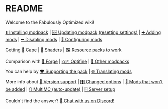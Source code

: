 # README

Welcome to the Fabulously Optimized wiki!

[⬇️ Installing modpack](./en-us/install-instructions.md) | [🆕 Updating modpack](./en-us/update-instructions.md) [(resetting settings)](./en-us/update-instructions.md#resetting-settings) | [➕ Adding mods](./en-us/adding-more-mods.md) | [➖ Disabling mods](./en-us/disabling-mods.md) | [🔧 Configuring mods](./en-us/configuring-the-game.md)

Getting [🦸 Cape](./en-us/free-cape.md) | [🌅 Shaders](./en-us/getting-shaders.md) | [🖼️ Resource packs to work](./en-us/resource-pack-issues.md)

Comparison with [🧰 Forge](./en-us/give-up-forge.md) | [🇴​🇫 Optifine](./en-us/give-up-optifine.md) | [🔣 Other modpacks](./en-us/principles.md)

You can help by [❤️ Supporting the pack](https://github.com/Fabulously-Optimized/fabulously-optimized/blob/main/CONTRIBUTING.md) | [🌐 Translating mods](./en-us/language-support.md)

More info about [🔢 Version support](./en-us/version-support.md) | [🎛️ Changed options](./en-us/changed-options.md) | [🙅 Mods that won't be added](https://github.com/Fabulously-Optimized/fabulously-optimized/issues?q=is%3Aissue+label%3Arejected+is%3Aclosed+label%3Amod) | [🔃 MultiMC (auto-update)](./en-us/multimc-auto-update.md) | [🗄️ Server setup](./en-us/server-setup.md)

Couldn't find the answer? [💬 Chat with us on Discord!](https://discord.gg/yxaXtaQqdB)

